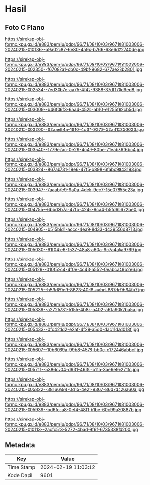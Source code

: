 # Hasil

## Foto C Plano

https://sirekap-obj-formc.kpu.go.id/e883/pemilu/pdpr/96/71/08/10/03/9671081003006-20240215-010136--a9a02a87-6e80-4a94-b766-63e6d22740de.jpg

https://sirekap-obj-formc.kpu.go.id/e883/pemilu/pdpr/96/71/08/10/03/9671081003006-20240215-002350--f67082a1-cb0c-49bf-9682-677ae23b2801.jpg

https://sirekap-obj-formc.kpu.go.id/e883/pemilu/pdpr/96/71/08/10/03/9671081003006-20240215-002534--7ed30b7e-aa75-4f42-9388-37df170d9ed8.jpg

https://sirekap-obj-formc.kpu.go.id/e883/pemilu/pdpr/96/71/08/10/03/9671081003006-20240215-003009--b46f06f3-6aa4-452b-ab10-e1255f62cb5d.jpg

https://sirekap-obj-formc.kpu.go.id/e883/pemilu/pdpr/96/71/08/10/03/9671081003006-20240215-003200--62aae84a-1910-4d67-9379-52a415256633.jpg

https://sirekap-obj-formc.kpu.go.id/e883/pemilu/pdpr/96/71/08/10/03/9671081003006-20240215-003540--1779e2ac-0e29-4c49-80be-71eab86f6bc4.jpg

https://sirekap-obj-formc.kpu.go.id/e883/pemilu/pdpr/96/71/08/10/03/9671081003006-20240215-003824--867ab731-19e6-47f5-b898-6fabc9943193.jpg

https://sirekap-obj-formc.kpu.go.id/e883/pemilu/pdpr/96/71/08/10/03/9671081003006-20240215-003947--7aaab7e9-9a0a-4deb-9ec7-15c07855e23a.jpg

https://sirekap-obj-formc.kpu.go.id/e883/pemilu/pdpr/96/71/08/10/03/9671081003006-20240215-004755--6bbd3b7a-47fb-4246-9ca4-b5fd6b672be0.jpg

https://sirekap-obj-formc.kpu.go.id/e883/pemilu/pdpr/96/71/08/10/03/9671081003006-20240215-004905--b515b1d1-accc-4ea9-8d33-d439556d8713.jpg

https://sirekap-obj-formc.kpu.go.id/e883/pemilu/pdpr/96/71/08/10/03/9671081003006-20240215-005030--61f04fe6-1537-48a8-a60a-9c7a4a5a9769.jpg

https://sirekap-obj-formc.kpu.go.id/e883/pemilu/pdpr/96/71/08/10/03/9671081003006-20240215-005129--010f52c4-4f0e-4c43-a552-0eabca49b2e6.jpg

https://sirekap-obj-formc.kpu.go.id/e883/pemilu/pdpr/96/71/08/10/03/9671081003006-20240215-005225--b59d89e9-8623-40d6-aabd-687de9b64fa7.jpg

https://sirekap-obj-formc.kpu.go.id/e883/pemilu/pdpr/96/71/08/10/03/9671081003006-20240215-005339--a2725731-5155-4b85-a402-a61a9052ba5a.jpg

https://sirekap-obj-formc.kpu.go.id/e883/pemilu/pdpr/96/71/08/10/03/9671081003006-20240215-005433--0fc42dd2-e2af-4f29-a5d0-dac11dad018f.jpg

https://sirekap-obj-formc.kpu.go.id/e883/pemilu/pdpr/96/71/08/10/03/9671081003006-20240215-005607--10b6069a-99b8-4578-bb0c-c172446abbcf.jpg

https://sirekap-obj-formc.kpu.go.id/e883/pemilu/pdpr/96/71/08/10/03/9671081003006-20240215-005711--5386c704-d931-4630-b11a-3ae6e9e271fc.jpg

https://sirekap-obj-formc.kpu.go.id/e883/pemilu/pdpr/96/71/08/10/03/9671081003006-20240215-005822--38166a94-0d15-4e21-9367-86d7d426a60a.jpg

https://sirekap-obj-formc.kpu.go.id/e883/pemilu/pdpr/96/71/08/10/03/9671081003006-20240215-005939--bd6fcca8-0ef4-48f1-b1be-60c99a30887b.jpg

https://sirekap-obj-formc.kpu.go.id/e883/pemilu/pdpr/96/71/08/10/03/9671081003006-20240215-010113--2acfc513-5272-4bad-9f6f-6735338f4200.jpg


## Metadata

| Key        | Value               |
| ---------- | ------------------- |
| Time Stamp | 2024-02-19 11:03:12 |
| Kode Dapil | 9601                |



